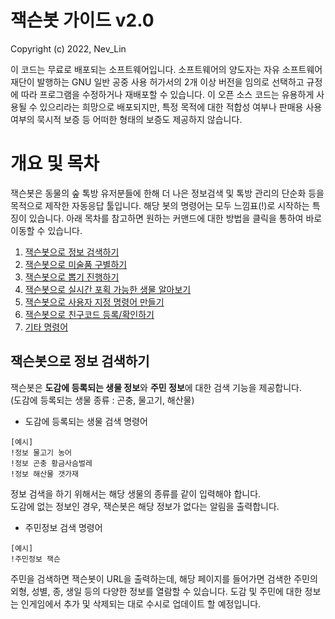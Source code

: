 # 잭슨봇 가이드 v2.0

Copyright (c) 2022, Nev_Lin

이 코드는 무료로 배포되는 소프트웨어입니다. 소프트웨어의 양도자는 자유 소프트웨어 재단이 발행하는 GNU 일반 공중 사용 허가서의 2개 이상 버전을 임의로 선택하고 규정에 따라 프로그램을 수정하거나 재배포할 수 있습니다. 이 오픈 소스 코드는 유용하게 사용될 수 있으리라는 희망으로 배포되지만, 특정 목적에 대한 적합성 여부나 판매용 사용 여부의 묵시적 보증 등 어떠한 형태의 보증도 제공하지 않습니다.

# 개요 및 목차
잭슨봇은 동물의 숲 톡방 유저분들에 한해 더 나은 정보검색 및 톡방 관리의 단순화 등을 목적으로 제작한 자동응답 툴입니다. 해당 봇의 명령어는 모두 느낌표(!)로 시작하는 특징이 있습니다. 아래 목차를 참고하면 원하는 커맨드에 대한 방법을 클릭을 통하여 바로 이동할 수 있습니다.

 1. [잭슨봇으로 정보 검색하기](#잭슨봇으로-정보-검색하기)
 2. [잭슨봇으로 미술품 구별하기](#index-text)
 3. [잭슨봇으로 뽑기 진행하기](#index-text)
 4. [잭슨봇으로 실시간 포획 가능한 생물 알아보기](#index-text)
 5. [잭슨봇으로 사용자 지정 명령어 만들기](#index-text)
 6. [잭슨봇으로 친구코드 등록/확인하기](#index-text)
 7. [기타 명령어](##index-text)

## 잭슨봇으로 정보 검색하기

잭슨봇은 **도감에 등록되는 생물 정보**와 **주민 정보**에 대한 검색 기능을 제공합니다.  
(도감에 등록되는 생물 종류 : 곤충, 물고기, 해산물)
- 도감에 등록되는 생물 검색 명령어
```
[예시]
!정보 물고기 농어
!정보 곤충 황금사슴벌레
!정보 해산물 갯가재
```
정보 검색을 하기 위해서는 해당 생물의 종류를 같이 입력해야 합니다.  
도감에 없는 정보인 경우, 잭슨봇은 해당 정보가 없다는 알림을 출력합니다.
- 주민정보 검색 명령어
```
[예시]
!주민정보 잭슨
```
주민을 검색하면 잭슨봇이 URL을 출력하는데, 해당 페이지를 들어가면 검색한 주민의 외형, 성별, 종, 생일 등의 다양한 정보를 열람할 수 있습니다. 도감 및 주민에 대한 정보는 인게임에서 추가 및 삭제되는 대로 수시로 업데이트 할 예정입니다.
